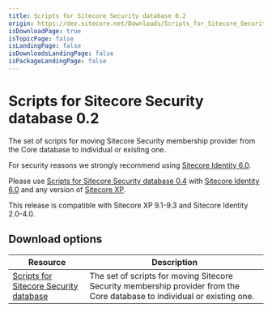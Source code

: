 ```yaml
---
title: Scripts for Sitecore Security database 0.2
origin: https://dev.sitecore.net/Downloads/Scripts_for_Sitecore_Security_database/0x/Scripts_for_Sitecore_Security_database_02.aspx
isDownloadPage: true
isTopicPage: false
isLandingPage: false
isDownloadsLandingPage: false
isPackageLandingPage: false
---
```


# Scripts for Sitecore Security database 0.2

The set of scripts for moving Sitecore Security membership provider from the Core database to individual or existing one.

  <Alert variant='warning' mb={4}>
    <AlertIcon />
    

For security reasons we strongly recommend using [Sitecore Identity 6.0](/downloads/Sitecore_Identity).

Please use [Scripts for Sitecore Security database 0.4](/downloads/Scripts_for_Sitecore_Security_database) with [Sitecore Identity 6.0](/downloads/Sitecore_Identity) and any version of [Sitecore XP](/downloads/Sitecore_Experience_Platform).


  </Alert>
  
  <Alert variant='warning' mb={4}>
    <AlertIcon />
    This release is compatible with Sitecore XP 9.1-9.3 and Sitecore Identity 2.0-4.0.
  </Alert>
  

## Download options

 | Resource | Description |
 | --- | --- |
 | [Scripts for Sitecore Security database](https://scdp.blob.core.windows.net/downloads/Sitecore%20Experience%20Platform/91/Sitecore%20Experience%20Platform%2091%20Initial%20Release/Secure/Divide%20Core%20db%20into%20core+security%20v0.2.zip) | The set of scripts for moving Sitecore Security membership provider from the Core database to individual or existing one. |